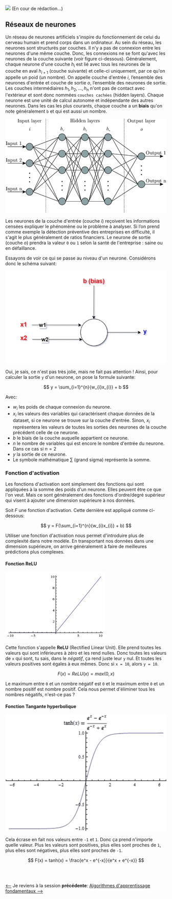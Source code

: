 ![](https://img.shields.io/badge/lastest-2023--03--01-success) (En cour de rédaction...)

## Réseaux de neurones
Un réseau de neurones artificiels s'inspire du fonctionnement de celui du cerveau humain et prend corps dans un ordinateur. Au sein du réseau, les neurones sont structurés par couches. Il n'y a pas de connexion entre les neurones d'une même couche. Donc, les connexions ne se font qu'avec les neurones de la couche suivante (voir figure ci-dessous). Généralement, chaque neurone d'une couche $h_{i}$ est lié avec tous les neurones de la couche en aval $h_{i+1}$ (couche suivante) et celle-ci uniquement, par ce qu'on appelle un poid (un nombre). On appelle couche d'entrée $i$, l’ensemble des neurones d'entrée et couche de sortie $o$, l’ensemble des neurones de sortie. Les couches intermédiaires $h_{1}, h_{2}, ..., h_{n}$ n'ont pas de contact avec l'extérieur et sont donc nommées `couches cachées` (hidden layers). Chaque neurone est une unité de calcul autonome et indépendante des autres neurones. Dans les cas les plus courants, chaque couche a un **biais** qu'on note généralement `b` et qui est aussi un nombre. <br/>

![Exemple d'un réseau de neurone artificiel](./images/title_illustr.png)

Les neurones de la couche d'entrée (couche $i$) reçoivent les informations censées expliquer le phénomène ou le problème à analyser. Si l’on prend comme exemple la détection préventive des entreprises en difficulté, il s'agit le plus généralement de ratios financiers. Le neurone de sortie (couche $o$) prendra la valeur `0` ou `1` selon la santé de l'entreprise : saine ou en défaillance. <br/>

Essayons de voir ce qui se passe au niveau d'un neurone. Considérons donc le schéma suivant:

![Un perceptron](./images/NOR.webp)

Oui, je sais, ce n'est pas très jolie, mais ne fait pas attention ! Ainsi, pour calculer la sortie
`y` d'un neurone, on pose la formule suivante:

$$
y = \sum_{i=1}^{n}{w_{i}x_{i}} + b
$$

Avec:
- $w_{i}$ les poids de chaque connexion du neurone.
- $x_{i}$ les valeurs des variables qui caractérisent chaque données de la dataset, si ce neurone se trouve sur la couche d'entrée. Sinon, $x_{i}$ représentera les valeurs de toutes les sorties des neurones de la couche précédent celle de ce neurone.
- $b$ le biais de la couche auquelle appartient ce neurone.
- $n$ le nombre de variables qui est encore le nombre d'entrée du neurone. Dans ce cas si $n = 2$
- $y$ la sortie de ce neurone.
- Le symbole mathématique $\sum{}$ (grand sigma) représente la somme.


### Fonction d'activation
Les fonctions d'activation sont simplement des fonctions qui sont appliquées à la somme des poids d'un neurone. Elles peuvent être ce que l'on veut. Mais ce sont généralement des fonctions d'ordre/degré supérieur qui visent à ajouter une dimension supérieure à nos données. <br/>

Soit $F$ une fonction d'activation. Cette dernière est appliqué comme ci-dessous:

$$
y = F(\sum_{i=1}^{n}{w_{i}x_{i}} + b)
$$

Utiliser une fonction d'activation nous permet d'introduire plus de complexité dans notre modèle.
En transportant nos données dans une dimension supérieure, on arrive généralement à faire de meilleures prédictions plus complexes. <br/>

#### Fonction ReLU

![ReLu](./images/relu.jpg)

Cette fonction s'appelle **ReLU** (Rectified Linear Unit). Elle prend toutes les valeurs qui sont inférieures à zéro et les rend nulles. Donc toutes les valeurs de `x` qui sont, tu sais, dans le *négatif*, ça rend juste leur `y` nul. Et toutes les valeurs positives sont égales à eux mêmes. Donc si `x = 10`, alors `y = 10`.

$$
F(x) = ReLU(x) = max(0, x)
$$

Le maximum entre `0` et un nombre négatif est `0` et le maximum entre `0` et un nombre positif
est nombre positif. Cela nous permet d'éliminer tous les nombres négatifs, n'est-ce pas ?

#### Fonction Tangante hyperbolique

![tanh](./images/tanh.png)

Cela écrase en fait nos valeurs entre `-1` et `1`. Donc ça prend n'importe quelle valeur. Plus les valeurs sont positives, plus elles sont proches de `1`, plus elles sont négatives, plus elles sont proches de `-1`.

$$
F(x) = tanh(x) = \frac{e^x - e^{-x}}{e^x + e^{-x}}
$$


<br/>
<br/>

[<--](../core_learning_algorithms/README.md) Je reviens à la session **précédente**: [Algorithmes d'apprentissage fondamentaux -->](../core_learning_algorithms/README.md)

